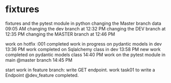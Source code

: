 # fixtures
fixtures and the pytest module in python
changing the Master branch data 09:05 AM
changing the dev branch at 12:32 PM
changing the DEV branch at 12:35 PM
changing the MASTER branch at 12:46 PM

work on hotfix :001 completed
work in progress on pydantic models in dev 13:36 PM
work completed on Sqlalchemy class in dev 13:58 PM 
new work completed on pydantic models class 14:40 PM
work on the pytest module in main @master branch 14:45 PM

start work in feature branch: write GET endpoint.
work task01 to write a Endpoint @dev_feature completed. 


